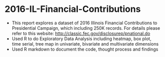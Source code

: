 # 2016-IL-Financial-Contributions

- This report explores a dataset of 2016 Illinois Financial Contributions to Presidential Campaign, which including 250K records. For details please refer to this website: http://classic.fec.gov/disclosurep/pnational.do
- Used R to do Exploratory Data Analysis including heatmap, box plot, time serial, tree map in univariate, bivariate and multivariate dimensions
- Used R markdown to document the code, thought process and findings
